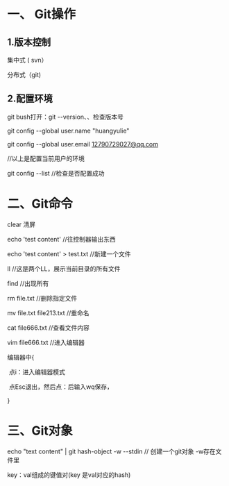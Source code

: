 # 一、 Git操作

## 1.版本控制

集中式  ( svn）

分布式（git)

## 2.配置环境

git bush打开：git --version、、检查版本号

git config --global user.name "huangyulie"

git config --global user.email 12790729027@qq.com

//以上是配置当前用户的环境

git config --list //检查是否配置成功

# 二、Git命令

clear  清屏

echo 'test content'                    //往控制器输出东西

echo 'test content' > test.txt   //新建一个文件

ll                                                  //这是两个LL，展示当前目录的所有文件

find                                             //出现所有

rm file.txt                                   //删除指定文件

mv file.txt file213.txt                //重命名

cat file666.txt                             //查看文件内容

vim file666.txt                           //进入编辑器

编辑器中{

​	点i：进入编辑器模式

​	点Esc退出，然后点：后输入wq保存，

}

# 三、Git对象

echo "text content" | git hash-object -w --stdin // 创建一个git对象 -w存在文件里

key：val组成的键值对(key 是val对应的hash)
